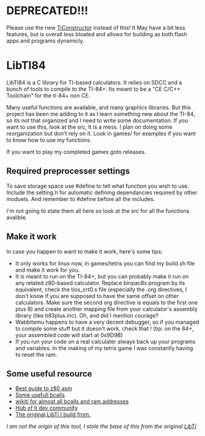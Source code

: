 # DEPRECATED!!!

Please use the new [TiConstructor](https://github.com/HeronErin/TiConstructor) instead of this! It May have a bit less features, but is overall less bloated and allows for building as both flash apps and programs dynamicly.



LibTI84
=====

LibTI84 is a C library for TI-based calculators. It relies on SDCC and a bunch of tools to compile to the TI-84+. Its meant to be a "CE C/C++ Toolchain" for the ti-84+ non CE.

Many useful functions are available, and many graphics libraries. But this project has been me adding to it as I learn something new about the TI-84, so its not that organized and I need to write some documentation. If you want to use this, look at the src, It is a mess. I plan on doing some reorganization but don't rely on it. Look in games/ for examples if you want to know how to use my functions.


If you want to play my completed games goto releases.

Required preprocesser settings
-----------

To save storage space use #define to tell what function you wish to use. Include the setting.h for automatic defining dependancies required by other moduels. And remember to #define before all the includes. 

I'm not going to state them all here so look at the src for all the functions avalible. 




Make it work
------------

In case you happen to want to make it work, here's some tips:

* It only works for linux now, in games/tetris you can find my build.sh file and make it work for you.
* It is meant to run on the TI-84+, but you can probably make it run on any related z80-based calculator. Replace binpac8x program by its equivalent, check the tios_crt0.s file (especially the .org directives, I don't know if you are supposed to have the same offset on other calculators. Make sure the second org directive is equals to the first one plus 8) and create another mapping file from your calculator's assembly library (like ti83plus.inc). Oh, and did I mention courage?
* Wabbitemu happens to have a very decent debugger, so if you managed to compile some stuff but it doesn't work, check that ! (tip: on the 84+, your assembled code will start at 0x9D9B)
* If you run your code on a real calculater always back up your programs and variables. In the making of my tetris game I was constantly having to reset the ram.




Some useful resource
------------
* [Best guide to z80 asm](https://taricorp.gitlab.io/83pa28d/index.html)
* [Some usefull bcalls](http://jgmalcolm.com/z80/intermediate/romc)
* [wikiti for almost all bcalls and ram addresses](https://wikiti.brandonw.net/index.php?title=Calculator_Documentation)
* [Hub of ti dev community](https://www.cemetech.net/tools/ti84p)
* [The original LibTi I build from.](https://github.com/azertyfun/LibTI)








_I am not the origin of this tool, I stole the base of this from the original [LibTi](https://github.com/azertyfun/LibTI)_
